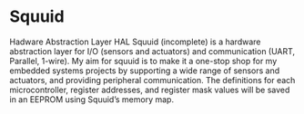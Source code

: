 # Squuid
Hadware Abstraction Layer
HAL
Squuid (incomplete) is a hardware abstraction layer for I/O (sensors and actuators) and communication (UART, Parallel, 1-wire). 
My aim for squuid is to make it a one-stop shop for my embedded systems projects by supporting a wide range of sensors and actuators,
and providing peripheral communication. The definitions for each microcontroller, register addresses, and register mask values will be 
saved in an EEPROM using Squuid’s memory map.
